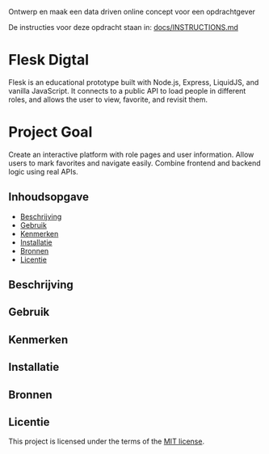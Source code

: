 Ontwerp en maak een data driven online concept voor een opdrachtgever

De instructies voor deze opdracht staan in: [docs/INSTRUCTIONS.md](https://github.com/fdnd-task/proof-of-concept/blob/main/docs/INSTRUCTIONS.md)

# Flesk Digtal
Flesk is an educational prototype built with Node.js, Express, LiquidJS, and vanilla JavaScript. It connects to a public API to load people in different roles, and allows the user to view, favorite, and revisit them.

# Project Goal
Create an interactive platform with role pages and user information. Allow users to mark favorites and navigate easily. Combine frontend and backend logic using real APIs.










## Inhoudsopgave

  * [Beschrijving](#beschrijving)
  * [Gebruik](#gebruik)
  * [Kenmerken](#kenmerken)
  * [Installatie](#installatie)
  * [Bronnen](#bronnen)
  * [Licentie](#licentie)

## Beschrijving
<!-- Bij Beschrijving staat kort beschreven wat voor project het is en wat je hebt gemaakt -->
<!-- Voeg een mooie poster visual toe 📸 -->
<!-- Voeg een link toe naar Github Pages 🌐-->

## Gebruik
<!-- Bij Gebruik staat de user story, hoe het werkt en wat je er mee kan. -->

## Kenmerken
<!-- Bij Kenmerken staat welke technieken zijn gebruikt en hoe. Wat is de HTML structuur? Wat zijn de belangrijkste dingen in CSS? Wat is er met JS gedaan en hoe? Misschien heb je iets met NodeJS gedaan, of heb je een framwork of library gebruikt? -->

## Installatie
<!-- Bij Instalatie staat hoe een andere developer aan jouw repo kan werken -->

## Bronnen

## Licentie

This project is licensed under the terms of the [MIT license](./LICENSE).
